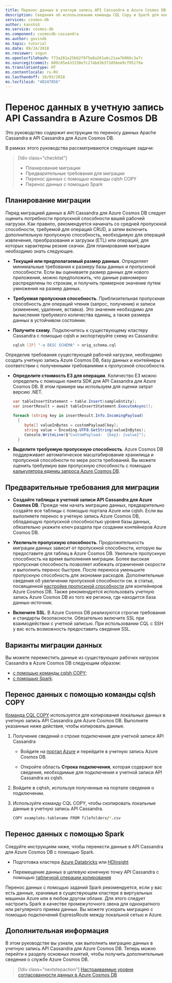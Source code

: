 ```yaml
---
title: Перенос данных в учетную запись API Cassandra в Azure Cosmos DB
description: Сведения об использовании команды CQL Copy и Spark для копирования данных из Apache Cassandra в API Cassandra для Azure Cosmos DB.
services: cosmos-db
author: kanshiG
ms.service: cosmos-db
ms.component: cosmosdb-cassandra
ms.author: govindk
ms.topic: tutorial
ms.date: 09/24/2018
ms.reviewer: sngun
ms.openlocfilehash: f73a201a25bb2f975e8a261a6c21aa7b066c3a7c
ms.sourcegitcommit: 609c85e433150e7c27abd3b373d56ee9cf95179a
ms.translationtype: HT
ms.contentlocale: ru-RU
ms.lasthandoff: 10/03/2018
ms.locfileid: "48247856"
---
```

# <a name="migrate-your-data-to-azure-cosmos-db-cassandra-api-account"></a>Перенос данных в учетную запись API Cassandra в Azure Cosmos DB

Это руководство содержит инструкции по переносу данных Apache Cassandra в API Cassandra для Azure Cosmos DB. 

В рамках этого руководства рассматриваются следующие задачи:

> [!div class="checklist"]
> * Планирование миграции
> * Предварительные требования для миграции
> * Перенос данных с помощью команды cqlsh COPY
> * Перенос данных с помощью Spark 

## <a name="plan-for-migration"></a>Планирование миграции

Перед миграцией данных в API Cassandra для Azure Cosmos DB следует оценить потребности пропускной способности вашей рабочей нагрузки. Как правило, рекомендуется начинать со средней пропускной способности, требуемой для операций CRUD, а затем включить дополнительную пропускную способность, необходимую для операций извлечения, преобразования и загрузки (ETL) или операций, для которых характерны резкие скачки. Для планирования миграции необходимо знать следующее. 

* **Текущий или предполагаемый размер данных**. Определяет минимальные требования к размеру базы данных и пропускной способности. Если вы оцениваете размер данных для нового приложения, можно предположить, что данные равномерно распределены по строкам, и получить примерное значение путем умножения на размер данных. 

* **Требуемая пропускная способность**. Приблизительная пропускная способность для операций чтения (запрос, получение) и записи (изменение, удаление, вставка). Это значение необходимо для вычисления требуемого количества единиц, а также размера данных в устойчивом состоянии.  

* **Получите схему**. Подключитесь к существующему кластеру Cassandra с помощью cqlsh и экспортируйте схему из Cassandra: 

  ```bash
  cqlsh [IP] "-e DESC SCHEMA" > orig_schema.cql
  ```

Определив требования существующей рабочей нагрузки, необходимо создать учетную запись Azure Cosmos DB, базу данных и контейнеры в соответствии с полученными требованиями к пропускной способности.  

* **Определите стоимость ЕЗ для операции**. Количество ЕЗ можно определить с помощью пакета SDK для API Cassandra для Azure Cosmos DB. В этом примере мы используем для оценки затрат версию .NET.

  ```csharp
  var tableInsertStatement = table.Insert(sampleEntity);
  var insertResult = await tableInsertStatement.ExecuteAsync();

  foreach (string key in insertResult.Info.IncomingPayload)
    {
       byte[] valueInBytes = customPayload[key];
       string value = Encoding.UTF8.GetString(valueInBytes);
       Console.WriteLine($"CustomPayload:  {key}: {value}");
    }
  ```

* **Выделите требуемую пропускную способность**. Azure Cosmos DB поддерживает автоматическое масштабирование хранилища и пропускной способности по мере роста требований. Вы можете оценить требуемую вам пропускную способность с помощью [калькулятора единиц запроса Azure Cosmos DB](https://www.documentdb.com/capacityplanner). 

## <a name="prerequisites-for-migration"></a>Предварительные требования для миграции

* **Создайте таблицы в учетной записи API Cassandra для Azure Cosmos DB**. Прежде чем начать миграцию данных, предварительно создайте все таблицы с помощью портала Azure или cqlsh. Если вы выполняете перенос в учетную запись Azure Cosmos DB, обладающую пропускной способностью уровня базы данных, обязательно укажите ключ раздела при создании контейнеров Azure Cosmos DB.

* **Увеличьте пропускную способность**. Продолжительность миграции данных зависит от пропускной способности, которую вы предоставите для таблиц в Azure Cosmos DB. Увеличьте пропускную способность на время выполнения миграции. Более высокая пропускная способность позволяет избежать ограничения скорости и выполнить перенос быстрее. После переноса уменьшите пропускную способность для экономии расходов. Дополнительные сведения об увеличении пропускной способности см. в статье, посвященной [настройке пропускной способности](set-throughput.md) для контейнеров Azure Cosmos DB. Также рекомендуется использовать учетную запись Azure Cosmos DB из того же региона, где находится база данных-источник. 

* **Включите SSL**. В Azure Cosmos DB реализуются строгие требования и стандарты безопасности. Обязательно включите SSL при взаимодействии с учетной записью. При использовании CQL с SSH у вас есть возможность предоставить сведения SSL.

## <a name="options-to-migrate-data"></a>Варианты миграции данных

Вы можете переместить данные из существующих рабочих нагрузок Cassandra в Azure Cosmos DB следующим образом:

* [с помощью команды cqlsh COPY](#using-cqlsh-copy-command);  
* [с помощью Spark](#using-spark). 

## <a name="migrate-data-using-cqlsh-copy-command"></a>Перенос данных с помощью команды cqlsh COPY

[Команда CQL COPY](http://cassandra.apache.org/doc/latest/tools/cqlsh.html#cqlsh) используется для копирования локальных данных в учетную запись API Cassandra для Azure Cosmos DB. Выполните указанные ниже действия, чтобы копировать данные.

1. Получение сведений о строке подключения для учетной записи API Cassandra

   * Войдите на [портал Azure](https://portal.azure.com) и перейдите в учетную запись Azure Cosmos DB.

   * Откройте область **Строка подключения**, которая содержит все сведения, необходимые для подключения к учетной записи API Cassandra из cqlsh.

2. Войдите в cqhsh, используя полученные на портале сведения о подключении.

3. Используйте команду CQL COPY, чтобы скопировать локальные данные в учетную запись API Cassandra.

   ```bash
   COPY exampleks.tablename FROM filefolderx/*.csv 
   ```

## <a name="migrate-data-using-spark"></a>Перенос данных с помощью Spark 

Следуйте инструкциям ниже, чтобы перенести данные в API Cassandra для Azure Cosmos DB с помощью Spark.

- Подготовка кластера [Azure Databricks](cassandra-spark-databricks.md) или [HDInsight](cassandra-spark-hdinsight.md) 

- Перемещение данных в целевую конечную точку API Cassandra с помощью [табличной операции копирования](cassandra-spark-table-copy-ops.md) 

Перенос данных с помощью заданий Spark рекомендуется, если у вас есть данные, хранимые в существующем кластере в виртуальных машинах Azure или в любом другом облаке. Для этого следует настроить Spark в качестве промежуточного звена для однократного или регулярного приема данных. Вы можете ускорить миграцию с помощью подключений ExpressRoute между локальной сетью и Azure. 

## <a name="next-steps"></a>Дополнительная информация

В этом руководстве вы узнали, как выполнить миграцию данных в учетную запись API Cassandra для Azure Cosmos DB. Теперь можно перейти к разделу основных понятий, чтобы получить дополнительные сведения о службе Azure Cosmos DB. 

> [!div class="nextstepaction"]
> [Настраиваемые уровни согласованности данных в Azure Cosmos DB](../cosmos-db/consistency-levels.md)


